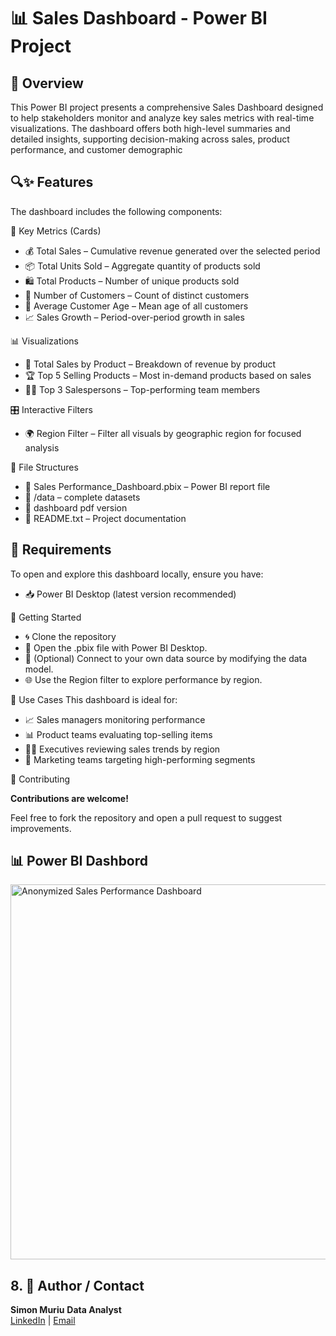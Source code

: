 <h1>📊 Sales Dashboard - Power BI Project</h1>


<h2>🧾 Overview </h2>
This Power BI project presents a comprehensive Sales Dashboard designed to help stakeholders monitor and analyze key sales metrics with real-time visualizations. The dashboard offers both high-level summaries and detailed insights, supporting decision-making across sales, product performance, and customer demographic

<h2>🔍✨ Features </h2>

The dashboard includes the following components:

🧮 Key Metrics (Cards)
- 💰 Total Sales – Cumulative revenue generated over the selected period
- 📦 Total Units Sold – Aggregate quantity of products sold
- 🛍️ Total Products – Number of unique products sold
- 👥 Number of Customers – Count of distinct customers
- 🎂 Average Customer Age – Mean age of all customers
- 📈 Sales Growth – Period-over-period growth in sales

📊 Visualizations
- 🧾 Total Sales by Product – Breakdown of revenue by product
- 🏆 Top 5 Selling Products – Most in-demand products based on sales
- 🧑‍💼 Top 3 Salespersons – Top-performing team members
  
🎛️ Interactive Filters
- 🌍 Region Filter – Filter all visuals by geographic region for focused analysis

<h>📁 File Structures</h>

- 📁 Sales Performance_Dashboard.pbix – Power BI report file
- 📂 /data – complete datasets
- 📝 dashboard pdf version 
- 📄 README.txt – Project documentation
  
<h2>🧰 Requirements </h2>

To open and explore this dashboard locally, ensure you have:
- 📥 Power BI Desktop (latest version recommended)

<h>🚀 Getting Started</h>

- 🌀 Clone the repository
- 📂 Open the .pbix file with Power BI Desktop.
- 🔄 (Optional) Connect to your own data source by modifying the data model.
- 🌐 Use the Region filter to explore performance by region.

<h>💼 Use Cases</h>
This dashboard is ideal for:

- 📈 Sales managers monitoring performance
- 📊 Product teams evaluating top-selling items
- 🧑‍💼 Executives reviewing sales trends by region
- 🎯 Marketing teams targeting high-performing segments

<h>🤝 Contributing</h>

<b>Contributions are welcome!</b>

Feel free to fork the repository and open a pull request to suggest improvements.

<h2>📊  Power BI Dashbord</h2>

<img src="https://i.imgur.com/5CoGGQj.png" alt=" Anonymized Sales Performance Dashboard" width="600"/>

<h2>8. 👤 Author / Contact </h2>

<b>Simon Muriu</b> 
<b>Data Analyst</b>  
[LinkedIn](https://www.linkedin.com/in/simon-muriu-0a1310251/) | 
[Email](mailto:smuriu06@gmail.com)


<!--
 ```diff
- text in red
+ text in green
! text in orange
# text in gray
@@ text in purple (and bold)@@
```
--!>
